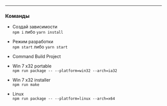 ---

### Команды

- Создай зависимости  
`npm i`  либо `yarn install`  

- Режим разработки  
`npm start`  либо `yarn start`  


- Command Build Project

- Win 7 x32 portable  
`npm run package -- --platform=win32 --arch=ia32`  


- Win 7 x32 installer  
`npm run make`  


- Linux  
`npm run package -- --platform=linux --arch=x64`  
